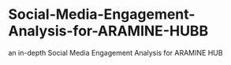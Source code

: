 # Social-Media-Engagement-Analysis-for-ARAMINE-HUBB
an in-depth Social Media Engagement Analysis for ARAMINE HUB
